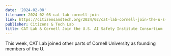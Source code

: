 ```yaml
---
date: '2024-02-08'
filename: 2024-02-08-cat-lab-cornell-join
link: https://citizensandtech.org/2024/02/cat-lab-cornell-join-the-u-s-ai-safety-institute-consortium/
publisher: Citizens & Tech Lab
title: CAT Lab & Cornell Join the U.S. AI Safety Institute Consortium
---
```


This week, CAT Lab joined other parts of Cornell University as founding members of the U.